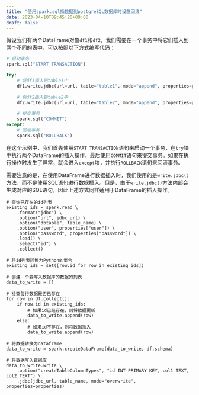 ```yaml
---
title: "使用spark.sql插数据到postgreSQL数据库时设置回滚"
date: 2023-04-10T09:45:20+09:00
draft: false
---
```




假设我们有两个DataFrame对象`df1`和`df2`，我们需要在一个事务中将它们插入到两个不同的表中，可以按照以下方式编写代码：

```python
# 启动事务
spark.sql("START TRANSACTION")

try:
    # 将df1插入到table1中
    df1.write.jdbc(url=url, table="table1", mode="append", properties=properties)
    
    # 将df2插入到table2中
    df2.write.jdbc(url=url, table="table2", mode="append", properties=properties)
    
    # 提交事务
    spark.sql("COMMIT")
except:
    # 回滚事务
    spark.sql("ROLLBACK")

```

在这个示例中，我们首先使用`START TRANSACTION`语句来启动一个事务，在`try`块中执行两个DataFrame的插入操作，最后使用`COMMIT`语句来提交事务。如果在执行操作时发生了异常，就会进入`except`块，并执行`ROLLBACK`语句来回滚事务。

需要注意的是，在使用DataFrame进行数据插入时，我们使用的是`write.jdbc()`方法，而不是使用SQL语句进行数据插入。但是，由于`write.jdbc()`方法内部会生成对应的SQL语句，因此上述方式同样适用于DataFrame的插入操作。




	
```
# 查询已存在的id列表
existing_ids = spark.read \
    .format("jdbc") \
    .option("url", jdbc_url) \
    .option("dbtable", table_name) \
    .option("user", properties["user"]) \
    .option("password", properties["password"]) \
    .load() \
    .select("id") \
    .collect()

# 将id列表转换为Python的集合
existing_ids = set([row.id for row in existing_ids])

# 创建一个要写入数据库的数据的列表
data_to_write = []

# 检查每行数据是否已存在
for row in df.collect():
    if row.id in existing_ids:
        # 如果id已经存在，则将数据更新
        data_to_write.append(row)
    else:
        # 如果id不存在，则将数据插入
        data_to_write.append(row)

# 将数据转换为dataframe
data_to_write = spark.createDataFrame(data_to_write, df.schema)

# 将数据写入数据库
data_to_write.write \
    .option("createTableColumnTypes", "id INT PRIMARY KEY, col1 TEXT, col2 TEXT") \
    .jdbc(jdbc_url, table_name, mode="overwrite", properties=properties)



```

